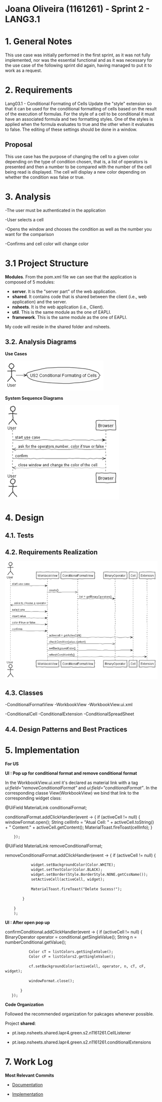 **Joana Oliveira** (1161261) - Sprint 2 - LANG3.1
=============================================
# 1. General Notes

This use case was initially performed in the first sprint, as it was not fully implemented, nor was the essential functional and as it was necessary for the use case of the following sprint did again, having managed to put it to work as a request.

# 2. Requirements

Lang03.1 - Conditional Formating of Cells
Update the "style" extension so that it can be used for the conditional formatting of cells based on the result of the execution of formulas. For the style of a cell to be conditional it must have an associated formula and two formatting styles. One of the styles is applied when the formula evaluates to true and the other when it evaluates to false. The editing of these settings should be done in a window.

## Proposal

This use case has the purpose of changing the cell to a given color depending on the type of condition chosen, that is, a list of operators is presented and then a number to be compared with the number of the cell being read is displayed. The cell will display a new color depending on whether the condition was false or true.

# 3. Analysis

-The user must be authenticated in the application

-User selects a cell

-Opens the window and chooses the condition as well as the number you want for the comparison

-Confirms and cell color will change color


# 3.1 Project Structure
**Modules**. From the pom.xml file we can see that the application is composed of 5 modules:  
- **server**. It is the "server part" of the web application.  
- **shared**. It contains code that is shared between the client (i.e., web application) and the server.   
- **nsheets**. It is the web application (i.e., Client).  
- **util**. This is the same module as the one of EAPLI.  
- **framework**. This is the same module as the one of EAPLI.

My code will reside in the shared folder and nsheets.

## 3.2. Analysis Diagrams
**Use Cases**

![UC](us.png)

**System Sequence Diagrams**

![analysis](analysis.png)


# 4. Design

## 4.1. Tests

## 4.2. Requirements Realization

![design](design.png)

## 4.3. Classes

-ConditionalFormatView
-WorkbookView
-WorkbookView.ui.xml

-ConditionalCell
-ConditionalExtension
-ConditionalSpreadSheet


## 4.4. Design Patterns and Best Practices

# 5. Implementation

**For US**

**UI : Pop up for conditional format and remove conditional format**

In the WorkbookView.ui.xml it's declared as material link with a tag *ui:field="removeConditionalFormat"* and *ui:field="conditionalFormat"*.
In the corresponding classe View(WorkbookView) we bind that link to the corresponding widget class:

@UiField
MaterialLink conditionalFormat;

conditionalFormat.addClickHandler(event -> {
            if (activeCell != null) {
                windowFormat.open();
                String cellInfo = "Atual Cell: " + activeCell.toString() + " Content:" + activeCell.getContent();
                MaterialToast.fireToast(cellInfo);
            }

        });

@UiField
MaterialLink removeConditionalFormat;

removeConditionalFormat.addClickHandler(event -> {
            if (activeCell != null) {

                widget.setBackgroundColor(Color.WHITE);
                widget.setTextColor(Color.BLACK);
                widget.setBorder(Style.BorderStyle.NONE.getCssName());
                setActiveCell(activeCell, widget);

                MaterialToast.fireToast("Delete Sucess!");

            }

        }
        );

**UI : After open pop up**

confirmConditional.addClickHandler(event -> {
           if (activeCell != null) {
               BinaryOperator operator = conditional.getSingleValue();
               String n = numberConditional.getValue();

               Color cT = listColors.getSingleValue();
               Color cF = listColors2.getSingleValue();

               cf.setBackgroundColor(activeCell, operator, n, cT, cF, widget);

               windowFormat.close();

           }
       });

**Code Organization**

Followed the recommended organization for pakcages whenever possible.


Project **shared**:
- pt.isep.nsheets.shared.lapr4.green.s2.n1161261.CellListener

- pt.isep.nsheets.shared.lapr4.green.s2.n1161261.conditionalExtensions

# 7. Work Log

**Most Relevant Commits**

- [Documentation](https://bitbucket.org/lei-isep/lapr4-18-2dc/commits/6fa4e8ace52c338d5f80a9938a3e786d83c5934c)

- [Implementation](https://bitbucket.org/lei-isep/lapr4-18-2dc/commits/dd2031e888813041536ba1861d3ab466ac9cf604)
